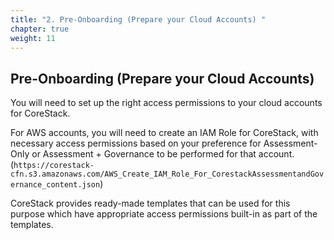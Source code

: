```yaml
---
title: "2. Pre-Onboarding (Prepare your Cloud Accounts) ​"
chapter: true
weight: 11
---
```

## Pre-Onboarding (Prepare your Cloud Accounts) ​

You will need to set up the right access permissions to your cloud accounts for CoreStack.  ​

For AWS accounts, you will need to create an IAM Role for CoreStack, with necessary access permissions based on your preference for Assessment-Only or Assessment + Governance to be performed for that account. (`https://corestack-cfn.s3.amazonaws.com/AWS_Create_IAM_Role_For_CorestackAssessmentandGovernance_content.json`)​

CoreStack provides ready-made templates that can be used for this purpose which have appropriate access permissions built-in as part of the templates.
